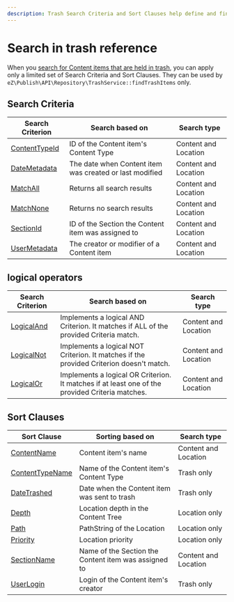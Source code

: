 ```yaml
---
description: Trash Search Criteria and Sort Clauses help define and fine-tune search queries for content in trash.
---
```


# Search in trash reference

When you [search for Content items that are held in trash](../../api/public_php_api_search.md#searching-in-trash), you can apply only a limited set of Search Criteria and Sort Clauses.
They can be used by `eZ\Publish\API\Repository\TrashService::findTrashItems` only.

## Search Criteria

| Search Criterion | Search based on | Search type |
|-----|-----|-----|
|[ContentTypeId](criteria_reference/contenttypeid_criterion.md)|ID of the Content item's Content Type|Content and Location|
|[DateMetadata](criteria_reference/datemetadata_criterion.md)|The date when Content item was created or last modified|Content and Location|
|[MatchAll](criteria_reference/matchall_criterion.md)|Returns all search results|Content and Location|
|[MatchNone](criteria_reference/matchnone_criterion.md)|Returns no search results|Content and Location|
|[SectionId](criteria_reference/sectionid_criterion.md)|ID of the Section the Content item was assigned to|Content and Location|
|[UserMetadata](criteria_reference/usermetadata_criterion.md)|The creator or modifier of a Content item|Content and Location|

## logical operators

|Search Criterion|Search based on|Search type|
|-----|-----|-----|
|[LogicalAnd](criteria_reference/logicaland_criterion.md)|Implements a logical AND Criterion. It matches if ALL of the provided Criteria match.|Content and Location|
|[LogicalNot](criteria_reference/logicalor_criterion.md)|Implements a logical NOT Criterion. It matches if the provided Criterion doesn't match.|Content and Location|
|[LogicalOr](criteria_reference/logicalor_criterion.md)|Implements a logical OR Criterion. It matches if at least one of the provided Criteria matches.|Content and Location|

## Sort Clauses

| Sort Clause | Sorting based on | Search type|
|-----|-----|-----|
|[ContentName](sort_clause_reference/contentname_sort_clause.md)|Content item's name|Content and Location|
|[ContentTypeName](sort_clause_reference/contenttypename_sort_clause.md)|Name of the Content item's Content Type|Trash only|
|[DateTrashed](sort_clause_reference/datetrashed_sort_clause.md)|Date when the Content item was sent to trash|Trash only|
|[Depth](sort_clause_reference/depth_sort_clause.md)|Location depth in the Content Tree|Location only|
|[Path](sort_clause_reference/path_sort_clause.md)|PathString of the Location|Location only|
|[Priority](sort_clause_reference/priority_sort_clause.md)|Location priority|Location only|
|[SectionName](sort_clause_reference/sectionname_sort_clause.md)|Name of the Section the Content item was assigned to|Content and Location|
|[UserLogin](sort_clause_reference/userlogin_sort_clause.md)|Login of the Content item's creator|Trash only|
